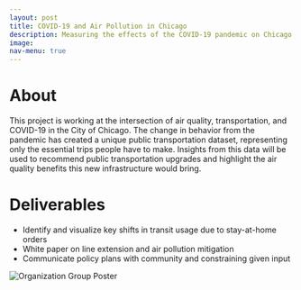 ```yaml
---
layout: post
title: COVID-19 and Air Pollution in Chicago
description: Measuring the effects of the COVID-19 pandemic on Chicago'a air pollution
image:
nav-menu: true
---
```


# About
This project is working at the intersection of air quality, transportation, and COVID-19 in the City of Chicago. The change in behavior from the pandemic has created a unique public transportation dataset, representing only the essential trips people have to make. Insights from this data will be used to recommend public transportation upgrades and highlight the air quality benefits this new infrastructure would bring.

# Deliverables
* Identify and visualize key shifts in transit usage due to stay-at-home orders
* White paper on line extension and air pollution mitigation
* Communicate policy plans with community and constraining given input

<img src="assets/images/Organization Group Poster.png" alt="Organization Group Poster">
